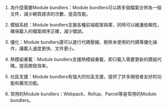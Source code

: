 

1. 為什麼需要Module bundlers：Module bundlers可以將多個檔案合併為一個文件，減少網頁請求的次數，提高性能。

2. 模組系統：Module bundlers支援各種前端框架與庫，同時可以維護依賴性，確保載入的檔案順序正確，減少錯誤。

3. 優化：Module bundlers還可以進行代碼壓縮、刪除未使用的代碼等優化操作，讓載入速度更快、文件更小。

4. 熱模組重載：Module bundlers支援熱模組重載，即只載入需要更新的模組代碼，提高開發效率。

5. 社區支援：Module bundlers有強大的社區支援，提供了許多開發者友好的功能和擴充功能。

6. 常用的Module bundlers：Webpack、Rollup、Parcel等是常用的Module bundlers。
